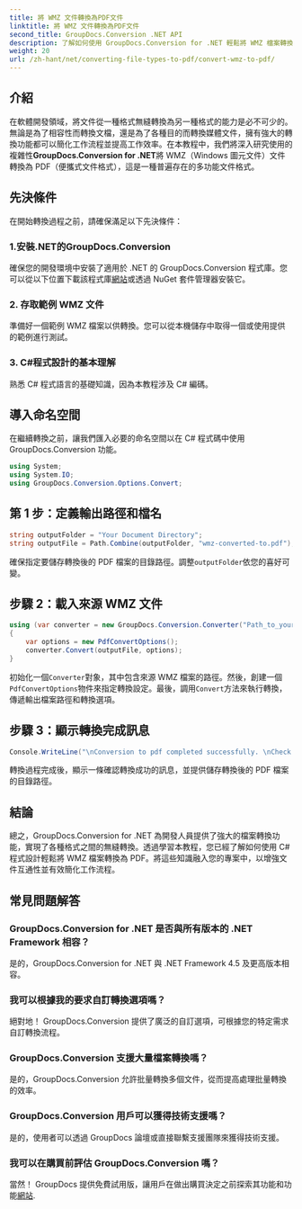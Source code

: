 ```yaml
---
title: 將 WMZ 文件轉換為PDF文件
linktitle: 將 WMZ 文件轉換為PDF文件
second_title: GroupDocs.Conversion .NET API
description: 了解如何使用 GroupDocs.Conversion for .NET 輕鬆將 WMZ 檔案轉換為 PDF。增強文件的互通性。
weight: 20
url: /zh-hant/net/converting-file-types-to-pdf/convert-wmz-to-pdf/
---
```

## 介紹
在軟體開發領域，將文件從一種格式無縫轉換為另一種格式的能力是必不可少的。無論是為了相容性而轉換文檔，還是為了各種目的而轉換媒體文件，擁有強大的轉換功能都可以簡化工作流程並提高工作效率。在本教程中，我們將深入研究使用的複雜性**GroupDocs.Conversion for .NET**將 WMZ（Windows 圖元文件）文件轉換為 PDF（便攜式文件格式），這是一種普遍存在的多功能文件格式。
## 先決條件
在開始轉換過程之前，請確保滿足以下先決條件：
### 1.安裝.NET的GroupDocs.Conversion
確保您的開發環境中安裝了適用於 .NET 的 GroupDocs.Conversion 程式庫。您可以從以下位置下載該程式庫[網站](https://releases.groupdocs.com/conversion/net/)或透過 NuGet 套件管理器安裝它。
### 2. 存取範例 WMZ 文件
準備好一個範例 WMZ 檔案以供轉換。您可以從本機儲存中取得一個或使用提供的範例進行測試。
### 3. C#程式設計的基本理解
熟悉 C# 程式語言的基礎知識，因為本教程涉及 C# 編碼。

## 導入命名空間
在繼續轉換之前，讓我們匯入必要的命名空間以在 C# 程式碼中使用 GroupDocs.Conversion 功能。

```csharp
using System;
using System.IO;
using GroupDocs.Conversion.Options.Convert;
```

## 第 1 步：定義輸出路徑和檔名
```csharp
string outputFolder = "Your Document Directory";
string outputFile = Path.Combine(outputFolder, "wmz-converted-to.pdf");
```
確保指定要儲存轉換後的 PDF 檔案的目錄路徑。調整`outputFolder`依您的喜好可變。
## 步驟 2：載入來源 WMZ 文件
```csharp
using (var converter = new GroupDocs.Conversion.Converter("Path_to_your_WMZ_file"))
{
    var options = new PdfConvertOptions();
    converter.Convert(outputFile, options);
}
```
初始化一個`Converter`對象，其中包含來源 WMZ 檔案的路徑。然後，創建一個`PdfConvertOptions`物件來指定轉換設定。最後，調用`Convert`方法來執行轉換，傳遞輸出檔案路徑和轉換選項。
## 步驟 3：顯示轉換完成訊息
```csharp
Console.WriteLine("\nConversion to pdf completed successfully. \nCheck output in {0}", outputFolder);
```
轉換過程完成後，顯示一條確認轉換成功的訊息，並提供儲存轉換後的 PDF 檔案的目錄路徑。

## 結論
總之，GroupDocs.Conversion for .NET 為開發人員提供了強大的檔案轉換功能，實現了各種格式之間的無縫轉換。透過學習本教程，您已經了解如何使用 C# 程式設計輕鬆將 WMZ 檔案轉換為 PDF。將這些知識融入您的專案中，以增強文件互通性並有效簡化工作流程。
## 常見問題解答
### GroupDocs.Conversion for .NET 是否與所有版本的 .NET Framework 相容？
是的，GroupDocs.Conversion for .NET 與 .NET Framework 4.5 及更高版本相容。
### 我可以根據我的要求自訂轉換選項嗎？
絕對地！ GroupDocs.Conversion 提供了廣泛的自訂選項，可根據您的特定需求自訂轉換流程。
### GroupDocs.Conversion 支援大量檔案轉換嗎？
是的，GroupDocs.Conversion 允許批量轉換多個文件，從而提高處理批量轉換的效率。
### GroupDocs.Conversion 用戶可以獲得技術支援嗎？
是的，使用者可以透過 GroupDocs 論壇或直接聯繫支援團隊來獲得技術支援。
### 我可以在購買前評估 GroupDocs.Conversion 嗎？
當然！ GroupDocs 提供免費試用版，讓用戶在做出購買決定之前探索其功能和功能[網站](https://releases.groupdocs.com/conversion/net/).